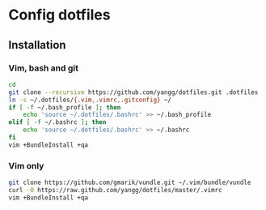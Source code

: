 # Config dotfiles

## Installation

### Vim, bash and git
```bash
cd
git clone --recursive https://github.com/yangg/dotfiles.git .dotfiles
ln -s ~/.dotfiles/{.vim,.vimrc,.gitconfig} ~/
if [ -f ~/.bash_profile ]; then
    echo 'source ~/.dotfiles/.bashrc' >> ~/.bash_profile
elif [ -f ~/.bashrc ]; then
    echo 'source ~/.dotfiles/.bashrc' >> ~/.bashrc
fi
vim +BundleInstall +qa
```

### Vim only
```bash
git clone https://github.com/gmarik/vundle.git ~/.vim/bundle/vundle
curl -O https://raw.github.com/yangg/dotfiles/master/.vimrc
vim +BundleInstall +qa
```
